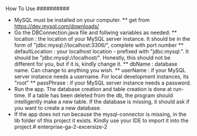 How To Use
##########

* MySQL must be installed on your computer.
    ** get from https://dev.mysql.com/downloads/
* Go the DBConnection.java file and follwing variables as needed:
    ** location : the location of your MySQL server instance. It should be in the form of "jdbc:mysql://localhost:3306/",
        complete with port number
    ** defaultLocation : your localhost location - prefixed with "jdbc:mysql:". It should be "jdbc:mysql://localhost/".
        Honestly, this should not be different for you, but if it is, kindly change it.
    ** dbName : database name. Can change to anything you wish.
    ** userName : if your MySQL server instance needs a username. For local development instances, its "root"
    ** passPhrase : if your MySQL server instance needs a password.
* Run the app. The database creation and table creation is done at run-time. If a table has been deleted from the db,
  the program  should intelligently make a new table. If the database is missing, it should ask if you want to create a
  new database.
* If the app does not run because the mysql-connector is missing, in the lib folder of this project it exists. Kindly
  use your IDE to import it into the project.# enterprise-ga-2-excersize-2
